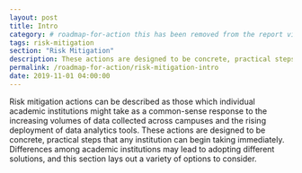 ```yaml
---
layout: post
title: Intro
category: # roadmap-for-action this has been removed from the report view as it's repeated in 2019-11-01-three-categories-of-action.md. It could be helpful on threads, so it's not deleted.
tags: risk-mitigation
section: "Risk Mitigation"
description: These actions are designed to be concrete, practical steps that any institution can begin taking immediately.
permalink: /roadmap-for-action/risk-mitigation-intro
date: 2019-11-01 04:00:00
---
```


Risk mitigation actions can be described as those which individual academic institutions might take as a common-sense response to the increasing volumes of data collected across campuses and the rising deployment of data analytics tools. These actions are designed to be concrete, practical steps that any institution can begin taking immediately. Differences among academic institutions may lead to adopting different solutions, and this section lays out a variety of options to consider.
